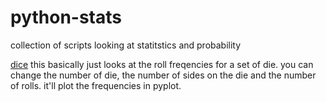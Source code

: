 # python-stats
collection of scripts looking at statitstics and probability


[dice](./dice.py)
this basically just looks at the roll freqencies for a set of die.
you can change the number of die, the number of sides on the die 
and the number of rolls. it'll plot the frequencies in pyplot.
